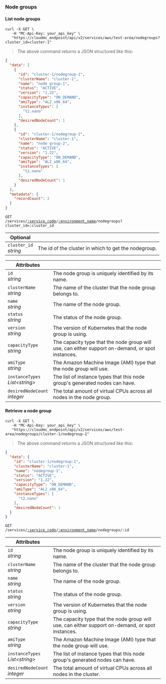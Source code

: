 ### Node groups
<!-------------------- RETRIEVE NODE GROUPS -------------------->

#### List node groups

```shell
curl -X GET \
   -H "MC-Api-Key: your_api_key" \
   "https://cloudmc_endpoint/api/v2/services/aws/test-area/nodegroups?cluster_id=cluster-1"
```
> The above command returns a JSON structured like this:

```json
{
  "data": [
    {
      "id": "cluster-1/nodegroup-1",
      "clusterName": "cluster-1",
      "name": "node group-1",
      "status": "ACTIVE",
      "version": "1.22",
      "capacityType": "ON_DEMAND",
      "amiType": "AL2_x86_64",
      "instanceTypes": [
        "t2.nano"
      ],
      "desiredNodeCount": 1
    },
    {
      "id": "cluster-1/nodegroup-2",
      "clusterName": "cluster-1",
      "name": "node group-2",
      "status": "ACTIVE",
      "version": "1.22",
      "capacityType": "ON_DEMAND",
      "amiType": "AL2_x86_64",
      "instanceTypes": [
        "t2.nano"
      ],
      "desiredNodeCount": 1
    }
  ],
  "metadata": {
    "recordCount": 2
  }
}
```

<code>GET /services/<a href="#administration-service-connections">:service_code</a>/<a href="#administration-environments">:environment_name</a>/nodegroups?cluster_id=:cluster_id</code>

Optional | &nbsp; 
-------- | ------
`cluster_id` <br/> *string* | The id of the cluster in which to get the nodegroup.

Attributes | &nbsp;
------- | -----------
`id` <br/> *string* | The node group is uniquely identified by its name.
`clusterName` <br/> *string* | The name of the cluster that the node group belongs to.
`name` <br/> *string* | The name of the node group.
`status` <br/> *string* | The status of the node group.
`version` <br/> *string* | The version of Kubernetes that the node group is using.
`capacityType` <br/> *string* | The capacity type that the node group will use, can either support on-demand, or spot instances.
`amiType` <br/> *string* | The Amazon Machine Image (AMI) type that the node group will use.
`instanceTypes` <br/> *List&lt;string&gt;* | The list of instance types that this node group's generated nodes can have.
`desiredNodeCount` <br/> *integer* | The total amount of virtual CPUs across all nodes in the node group.

<!-------------------- RETRIEVE A NODE GROUP -------------------->

#### Retrieve a node group

```shell
curl -X GET \
   -H "MC-Api-Key: your_api_key" \
   "https://cloudmc_endpoint/api/v2/services/aws/test-area/nodegroups/cluster-1/nodegroup-1"
```
> The above command returns a JSON structured like this:

```json
{
  "data": {
    "id": "cluster-1/nodegroup-1",
    "clusterName": "cluster-1",
    "name": "nodegroup-1",
    "status": "ACTIVE",
    "version": "1.22",
    "capacityType": "ON_DEMAND",
    "amiType": "AL2_x86_64",
    "instanceTypes": [
      "t2.nano"
    ],
    "desiredNodeCount": 1
  }
}
```

<code>GET /services/<a href="#administration-service-connections">:service_code</a>/<a href="#administration-environments">:environment_name</a>/nodegroups/:id</a></code>


Attributes | &nbsp;
------- | -----------
`id` <br/> *string* | The node group is uniquely identified by its name.
`clusterName` <br/> *string* | The name of the cluster that the node group belongs to.
`name` <br/> *string* | The name of the node group.
`status` <br/> *string* | The status of the node group.
`version` <br/> *string* | The version of Kubernetes that the node group is using.
`capacityType` <br/> *string* | The capacity type that the node group will use, can either support on-demand, or spot instances.
`amiType` <br/> *string* | The Amazon Machine Image (AMI) type that the node group will use.
`instanceTypes` <br/> *List&lt;string&gt;* | The list of instance types that this node group's generated nodes can have.
`desiredNodeCount` <br/> *integer* | The total amount of virtual CPUs across all nodes in the cluster.

